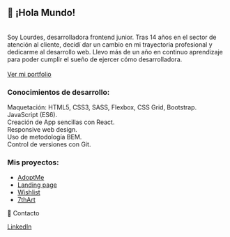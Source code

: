 <h2>👋 ¡Hola Mundo!</h2>
<br>
Soy Lourdes, desarrolladora frontend junior. Tras 14 años en el sector de atención al cliente, decidí dar un cambio en mi trayectoria profesional y dedicarme al desarrollo web. Llevo más de un año en continuo aprendizaje para poder cumplir el sueño de ejercer cómo desarrolladora.
<br>
<br>
<a href="https://lougc.github.io/portfolio">Ver mi portfolio</a>


<h3>Conocimientos de desarrollo:</h3>

Maquetación: HTML5, CSS3, SASS, Flexbox, CSS Grid, Bootstrap.
<br>
JavaScript (ES6).
<br>
Creación de App sencillas con React.
<br>
Responsive web design.
<br>
Uso de metodología BEM.
<br>
Control de versiones con Git.

<h3>Mis proyectos:</h3>

<ul>
  <a href="https://lougc.github.io/adoptme/" target="_blank"><li>AdoptMe</li></a>
  <a href="https://lougc.github.io/landingpage/" target="_blank"><li>Landing page</li></a>
  <a href="https://lougc.github.io/wishlist/" target="_blank"><li>Wishlist</li></a>
  <a href="https://lougc.github.io/7thart/" target="_blank"><li>7thArt</li></a>
</ul>
  
💬 Contacto

<a href="https://www.linkedin.com/in/lourdes-gonzalez-c" target="_blank">LinkedIn<a>


